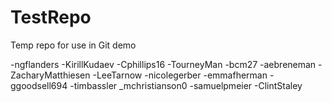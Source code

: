# TestRepo
Temp repo for use in Git demo

-ngflanders
-KirillKudaev
-Cphillips16
-TourneyMan
-bcm27
-aebreneman
-ZacharyMatthiesen
-LeeTarnow
-nicolegerber
-emmafherman
-ggoodsell694
-timbassler
_mchristianson0
-samuelpmeier
-ClintStaley
